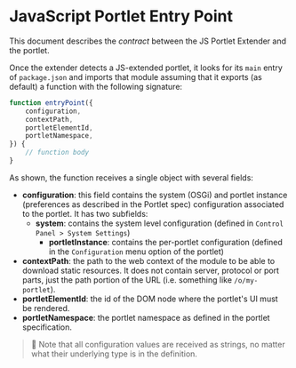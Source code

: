 # JavaScript Portlet Entry Point

This document describes the _contract_ between the JS Portlet Extender and the
portlet.

Once the extender detects a JS-extended portlet, it looks for its `main` entry
of `package.json` and imports that module assuming that it exports (as default)
a function with the following signature:

```javascript
function entryPoint({
	configuration,
	contextPath,
	portletElementId,
	portletNamespace,
}) {
	// function body
}
```

As shown, the function receives a single object with several fields:

-   **configuration**: this field contains the system (OSGi) and portlet instance
    (preferences as described in the Portlet spec) configuration associated to
    the portlet. It has two subfields:
    -   **system**: contains the system level configuration (defined in
        `Control Panel > System Settings`)
        -   **portletInstance**: contains the per-portlet configuration (defined in
            the `Configuration` menu option of the portlet)
-   **contextPath**: the path to the web context of the module to be able to
    download static resources. It does not contain server, protocol or port
    parts, just the path portion of the URL (i.e. something like
    `/o/my-portlet`).
-   **portletElementId**: the id of the DOM node where the portlet's UI must be
    rendered.
-   **portletNamespace**: the portlet namespace as defined in the portlet
    specification.

> 👀 Note that all configuration values are received as strings, no matter what
> their underlying type is in the definition.
